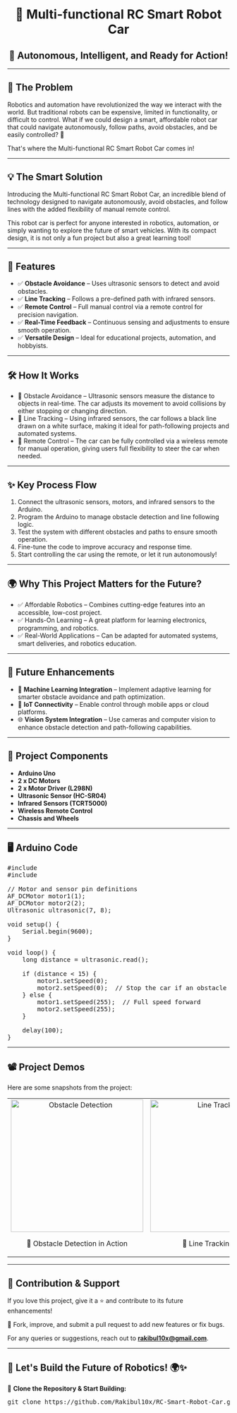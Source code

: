 <!DOCTYPE html>
<html lang="en">
<head>
    <meta charset="UTF-8">
    <meta name="viewport" content="width=device-width, initial-scale=1.0">
    <title>Multi-functional RC Smart Robot Car: The Future of Robotics!</title>
</head>
<body>

<h1 align="center">🚗 Multi-functional RC Smart Robot Car</h1>
<h2 align="center">🤖 Autonomous, Intelligent, and Ready for Action!</h2>

<hr>

<h2>🏡 The Problem</h2>

<p>Robotics and automation have revolutionized the way we interact with the world. But traditional robots can be expensive, limited in functionality, or difficult to control. What if we could design a smart, affordable robot car that could navigate autonomously, follow paths, avoid obstacles, and be easily controlled? 🤔</p>

<p>That's where the Multi-functional RC Smart Robot Car comes in!</p>

<hr>

<h2>💡 The Smart Solution</h2>

<p>Introducing the Multi-functional RC Smart Robot Car, an incredible blend of technology designed to navigate autonomously, avoid obstacles, and follow lines with the added flexibility of manual remote control.</p>

<p>This robot car is perfect for anyone interested in robotics, automation, or simply wanting to explore the future of smart vehicles. With its compact design, it is not only a fun project but also a great learning tool!</p>

<hr>

<h2>🚀 Features</h2>

<ul>
    <li>✅ <b>Obstacle Avoidance</b> – Uses ultrasonic sensors to detect and avoid obstacles.</li>
    <li>✅ <b>Line Tracking</b> – Follows a pre-defined path with infrared sensors.</li>
    <li>✅ <b>Remote Control</b> – Full manual control via a remote control for precision navigation.</li>
    <li>✅ <b>Real-Time Feedback</b> – Continuous sensing and adjustments to ensure smooth operation.</li>
    <li>✅ <b>Versatile Design</b> – Ideal for educational projects, automation, and hobbyists.</li>
</ul>

<hr>

<h2>🛠️ How It Works</h2>

<ul>
    <li>🔹 Obstacle Avoidance – Ultrasonic sensors measure the distance to objects in real-time. The car adjusts its movement to avoid collisions by either stopping or changing direction.</li>
    <li>🔹 Line Tracking – Using infrared sensors, the car follows a black line drawn on a white surface, making it ideal for path-following projects and automated systems.</li>
    <li>🔹 Remote Control – The car can be fully controlled via a wireless remote for manual operation, giving users full flexibility to steer the car when needed.</li>
</ul>

<hr>

<h2>✨ Key Process Flow</h2>
<ol>
    <li>Connect the ultrasonic sensors, motors, and infrared sensors to the Arduino.</li>
    <li>Program the Arduino to manage obstacle detection and line following logic.</li>
    <li>Test the system with different obstacles and paths to ensure smooth operation.</li>
    <li>Fine-tune the code to improve accuracy and response time.</li>
    <li>Start controlling the car using the remote, or let it run autonomously!</li>
</ol>

<hr>

<h2>🌍 Why This Project Matters for the Future?</h2>

<ul>
    <li>✅ Affordable Robotics – Combines cutting-edge features into an accessible, low-cost project.</li>
    <li>✅ Hands-On Learning – A great platform for learning electronics, programming, and robotics.</li>
    <li>✅ Real-World Applications – Can be adapted for automated systems, smart deliveries, and robotics education.</li>
</ul>

<hr>

<h2>🔮 Future Enhancements</h2>

<ul>
    <li>🚀 <b>Machine Learning Integration</b> – Implement adaptive learning for smarter obstacle avoidance and path optimization.</li>
    <li>📶 <b>IoT Connectivity</b> – Enable control through mobile apps or cloud platforms.</li>
    <li>🌐 <b>Vision System Integration</b> – Use cameras and computer vision to enhance obstacle detection and path-following capabilities.</li>
</ul>

<hr>

<h2>📜 Project Components</h2>

<ul>
    <li><b>Arduino Uno</b></li>
    <li><b>2 x DC Motors</b></li>
    <li><b>2 x Motor Driver (L298N)</b></li>
    <li><b>Ultrasonic Sensor (HC-SR04)</b></li>
    <li><b>Infrared Sensors (TCRT5000)</b></li>
    <li><b>Wireless Remote Control</b></li>
    <li><b>Chassis and Wheels</b></li>
</ul>

<hr>

<h2>🖥️ Arduino Code</h2>

<pre>
#include <AFMotor.h>
#include <Ultrasonic.h>

// Motor and sensor pin definitions
AF_DCMotor motor1(1);
AF_DCMotor motor2(2);
Ultrasonic ultrasonic(7, 8);

void setup() {
    Serial.begin(9600);
}

void loop() {
    long distance = ultrasonic.read();
    
    if (distance < 15) {
        motor1.setSpeed(0);
        motor2.setSpeed(0);  // Stop the car if an obstacle is detected
    } else {
        motor1.setSpeed(255);  // Full speed forward
        motor2.setSpeed(255);
    }

    delay(100);
}
</pre>

<hr>

<h2>📽️ Project Demos</h2>

<p>Here are some snapshots from the project:</p>

<table align="center" border="0" cellpadding="10">
    <tr>
        <td align="center">
            <img src="https://github.com/Rakibul10x/RC-Smart-Robot-Car/blob/main/Obstacle-Detection.png" alt="Obstacle Detection" width="300">
            <p>📸 Obstacle Detection in Action</p>
        </td>
        <td align="center">
            <img src="https://github.com/Rakibul10x/RC-Smart-Robot-Car/blob/main/Line-Tracking.png" alt="Line Tracking" width="300">
            <p>📸 Line Tracking Path</p>
        </td>
        <td align="center">
            <img src="https://github.com/Rakibul10x/RC-Smart-Robot-Car/blob/main/Remote-Control-Operation.png" alt="Remote Control Operation" width="300">
            <p>📸 Remote Control Operation</p>
        </td>
    </tr>
</table>

<hr>

<h2>📌 Contribution & Support</h2>

<p>If you love this project, give it a ⭐ and contribute to its future enhancements!</p>

<p>📩 Fork, improve, and submit a pull request to add new features or fix bugs.</p>

<p>For any queries or suggestions, reach out to <b><a href="mailto:rakibul10x@gmail.com">rakibul10x@gmail.com</a></b>.</p>

<hr>

<h2>🔗 Let's Build the Future of Robotics! 🌍✨</h2>

<p>🚀 <b>Clone the Repository & Start Building:</b></p>

<pre>
git clone https://github.com/Rakibul10x/RC-Smart-Robot-Car.git
</pre>

</body>
</html>

